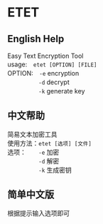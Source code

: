 # ETET

## English Help

Easy Text Encryption Tool  
usage:　`etet [OPTION] [FILE]`  
OPTION:　`-e` encryption  
　　　　　`-d` decrypt  
　　　　　`-k` generate key  

## 中文帮助

简易文本加密工具  
使用方法：`etet [选项] [文件]`  
选项：　　`-e` 加密  
　　　　　`-d` 解密  
　　　　　`-k` 生成密钥  

## 简单中文版

根据提示输入选项即可

